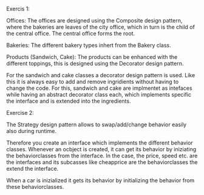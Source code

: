 Exercis 1:

Offices:
The offices are designed using the Composite design pattern, where the bakeries are leaves of the city office, which in turn is the child of the central office. The central office forms the root.

Bakeries:
The different bakery types inhert from the Bakery class.

Products (Sandwich, Cake):
The products can be enhanced with the different toppings, this is designed using the Decorator design pattern.

For the sandwich and cake classes a decorator design pattern is used. Like this it is always easy to add and remove ingridients without having to change the code.
For this, sandwich and cake are implmentet as intefaces while having an abstract decorator class each, which implements specific the interface and is extended into the ingredients.


Exercise 2:

The Strategy design pattern allows to swap/add/change behavior easily also during runtime.

Therefore you create an interface which implements the different behavior classes. Whenever an ocbject is created, it can get its behavior by iniziating 
the behaviorclasses from the interface. In the case, the price, speed etc. are the interfaces and its subcasses like cheapprice are the behaviorclasses the extend the interface.

When a car is inizialized it gets its behavior by initializing the behavior from these behaviorclasses.
